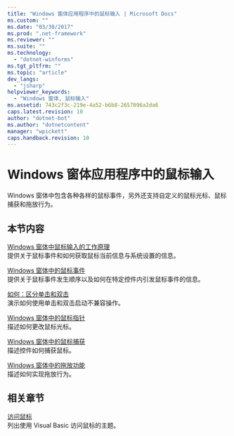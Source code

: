 ```yaml
---
title: "Windows 窗体应用程序中的鼠标输入 | Microsoft Docs"
ms.custom: ""
ms.date: "03/30/2017"
ms.prod: ".net-framework"
ms.reviewer: ""
ms.suite: ""
ms.technology: 
  - "dotnet-winforms"
ms.tgt_pltfrm: ""
ms.topic: "article"
dev_langs: 
  - "jsharp"
helpviewer_keywords: 
  - "Windows 窗体, 鼠标输入"
ms.assetid: 743c2f3c-219e-4a52-b6b8-2657096a2da6
caps.latest.revision: 10
author: "dotnet-bot"
ms.author: "dotnetcontent"
manager: "wpickett"
caps.handback.revision: 10
---
```

# Windows 窗体应用程序中的鼠标输入
Windows 窗体中包含各种各样的鼠标事件，另外还支持自定义的鼠标光标、鼠标捕获和拖放行为。  
  
## 本节内容  
 [Windows 窗体中鼠标输入的工作原理](../../../docs/framework/winforms/how-mouse-input-works-in-windows-forms.md)  
 提供关于鼠标事件和如何获取鼠标当前信息与系统设置的信息。  
  
 [Windows 窗体中的鼠标事件](../../../docs/framework/winforms/mouse-events-in-windows-forms.md)  
 提供关于鼠标事件发生顺序以及如何在特定控件内引发鼠标事件的信息。  
  
 [如何：区分单击和双击](../../../docs/framework/winforms/how-to-distinguish-between-clicks-and-double-clicks.md)  
 演示如何使用单击和双击启动不兼容操作。  
  
 [Windows 窗体中的鼠标指针](../../../docs/framework/winforms/mouse-pointers-in-windows-forms.md)  
 描述如何更改鼠标光标。  
  
 [Windows 窗体中的鼠标捕获](../../../docs/framework/winforms/mouse-capture-in-windows-forms.md)  
 描述控件如何捕获鼠标。  
  
 [Windows 窗体中的拖放功能](../../../docs/framework/winforms/drag-and-drop-functionality-in-windows-forms.md)  
 描述如何实现拖放行为。  
  
## 相关章节  
 [访问鼠标](../Topic/Accessing%20the%20Mouse%20\(Visual%20Basic\).md)  
 列出使用 Visual Basic 访问鼠标的主题。